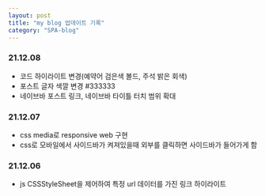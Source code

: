```yaml
---
layout: post
title: "my blog 업데이트 기록"
category: "SPA-blog"
---
```

### 21.12.08
* 코드 하이라이트 변경(예약어 검은색 볼드, 주석 밝은 회색)
* 포스트 글자 색깔 변경 #333333
* 네이브바 포스트 링크, 네이브바 타이틀 터치 범위 확대

### 21.12.07
* css media로 responsive web 구현
* css로 모바일에서 사이드바가 켜져있을때 외부를 클릭하면 사이드바가 들어가게 함

### 21.12.06
* js CSSStyleSheet을 제어하여 특정 url 데이터를 가진 링크 하이라이트